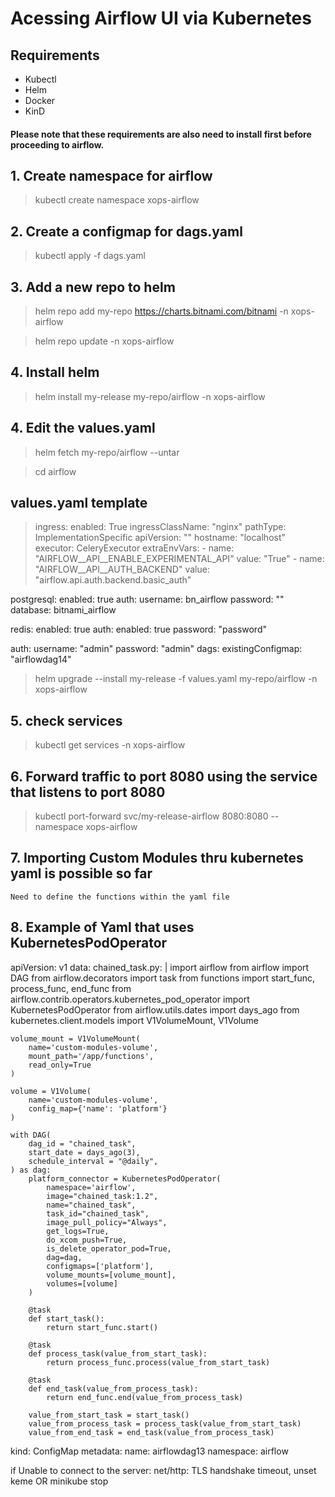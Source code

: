 # Acessing Airflow UI via Kubernetes

## Requirements
- Kubectl
- Helm
- Docker
- KinD
#### Please note that these requirements are also need to install first before proceeding to airflow.

## 1. Create namespace for airflow
> kubectl create namespace xops-airflow

## 2. Create a configmap for dags.yaml

>kubectl apply -f dags.yaml

## 3. Add a new repo to helm
> helm repo add my-repo  https://charts.bitnami.com/bitnami  -n xops-airflow

> helm repo update -n xops-airflow

## 4. Install helm 
> helm install my-release my-repo/airflow -n xops-airflow

## 4. Edit the values.yaml
>  helm fetch my-repo/airflow --untar

>  cd airflow
## values.yaml template
>ingress:
  enabled: True
  ingressClassName: "nginx"
  pathType: ImplementationSpecific
  apiVersion: ""
  hostname: "localhost"
  executor: CeleryExecutor
  extraEnvVars:
    - name: "AIRFLOW__API__ENABLE_EXPERIMENTAL_API"
      value: "True"
    - name: "AIRFLOW__API__AUTH_BACKEND"
      value: "airflow.api.auth.backend.basic_auth"

postgresql:
  enabled: true
  auth:
    username: bn_airflow
    password: ""
    database: bitnami_airflow

redis:
  enabled: true
  auth:
    enabled: true
    password: "password"

auth:
  username: "admin"
  password: "admin"
dags:
  existingConfigmap: "airflowdag14"


>  helm upgrade --install my-release -f values.yaml my-repo/airflow -n xops-airflow

##  5. check services
> kubectl get services -n xops-airflow

## 6. Forward traffic to port 8080 using the service that listens to port 8080
> kubectl port-forward svc/my-release-airflow 8080:8080 --namespace xops-airflow

## 7. Importing Custom Modules thru kubernetes yaml is possible so far
    Need to define the functions within the yaml file

## 8. Example of Yaml that uses KubernetesPodOperator
 
apiVersion: v1
data:
  chained_task.py: |
    import airflow
    from airflow import DAG
    from airflow.decorators import task
    from functions import start_func, process_func, end_func 
    from airflow.contrib.operators.kubernetes_pod_operator import KubernetesPodOperator
    from airflow.utils.dates import days_ago
    from kubernetes.client.models import V1VolumeMount, V1Volume

    volume_mount = V1VolumeMount(
        name='custom-modules-volume',
        mount_path='/app/functions',
        read_only=True
    )

    volume = V1Volume(
        name='custom-modules-volume',
        config_map={'name': 'platform'}
    )

    with DAG(
        dag_id = "chained_task",
        start_date = days_ago(3),
        schedule_interval = "@daily",
    ) as dag:
        platform_connector = KubernetesPodOperator(
            namespace='airflow',
            image="chained_task:1.2",
            name="chained_task",
            task_id="chained_task",
            image_pull_policy="Always",
            get_logs=True,
            do_xcom_push=True,
            is_delete_operator_pod=True,
            dag=dag,
            configmaps=['platform'],
            volume_mounts=[volume_mount],
            volumes=[volume]
        )
        
        @task
        def start_task():
            return start_func.start()

        @task
        def process_task(value_from_start_task):
            return process_func.process(value_from_start_task)

        @task
        def end_task(value_from_process_task):
            return end_func.end(value_from_process_task)

        value_from_start_task = start_task()
        value_from_process_task = process_task(value_from_start_task)
        value_from_end_task = end_task(value_from_process_task)

kind: ConfigMap
metadata:
  name: airflowdag13
  namespace: airflow


if Unable to connect to the server: net/http: TLS handshake timeout, unset keme OR minikube stop